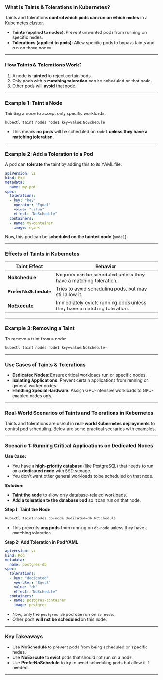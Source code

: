 ### **What is Taints & Tolerations in Kubernetes?**  

Taints and tolerations **control which pods can run on which nodes** in a Kubernetes cluster.  

- **Taints (applied to nodes)**: Prevent unwanted pods from running on specific nodes.  
- **Tolerations (applied to pods)**: Allow specific pods to bypass taints and run on those nodes.  

---

### **How Taints & Tolerations Work?**  

1. A node is **tainted** to reject certain pods.  
2. Only pods with a **matching toleration** can be scheduled on that node.  
3. Other pods will **avoid** that node.  

---

### **Example 1: Taint a Node**  
Tainting a node to accept only specific workloads:  
```sh
kubectl taint nodes node1 key=value:NoSchedule
```
- This means **no pods** will be scheduled on `node1` **unless they have a matching toleration**.  

---

### **Example 2: Add a Toleration to a Pod**  
A pod can **tolerate** the taint by adding this to its YAML file:  
```yaml
apiVersion: v1
kind: Pod
metadata:
  name: my-pod
spec:
  tolerations:
  - key: "key"
    operator: "Equal"
    value: "value"
    effect: "NoSchedule"
  containers:
  - name: my-container
    image: nginx
```
Now, this pod can be **scheduled on the tainted node** (`node1`).  

---

### **Effects of Taints in Kubernetes**  

| Taint Effect | Behavior |
|-------------|----------|
| **NoSchedule** | No pods can be scheduled unless they have a matching toleration. |
| **PreferNoSchedule** | Tries to avoid scheduling pods, but may still allow it. |
| **NoExecute** | Immediately evicts running pods unless they have a matching toleration. |

---

### **Example 3: Removing a Taint**  
To remove a taint from a node:  
```sh
kubectl taint nodes node1 key=value:NoSchedule-
```

---

### **Use Cases of Taints & Tolerations**  
- **Dedicated Nodes**: Ensure critical workloads run on specific nodes.  
- **Isolating Applications**: Prevent certain applications from running on general worker nodes.  
- **Handling Special Hardware**: Assign GPU-intensive workloads to GPU-enabled nodes only.

---

### **Real-World Scenarios of Taints and Tolerations in Kubernetes**  

Taints and tolerations are useful in **real-world Kubernetes deployments** to control pod scheduling. Below are some practical scenarios with examples.  

---

### **Scenario 1: Running Critical Applications on Dedicated Nodes**  
**Use Case:**  
- You have a **high-priority database** (like PostgreSQL) that needs to run on a **dedicated node** with SSD storage.  
- You don't want other general workloads to be scheduled on that node.  

**Solution:**  
- **Taint the node** to allow only database-related workloads.  
- **Add a toleration to the database pod** so it can run on that node.  

**Step 1: Taint the Node**  
```sh
kubectl taint nodes db-node dedicated=db:NoSchedule
```
- This prevents **any pods** from running on `db-node` unless they have a matching toleration.  

**Step 2: Add Toleration in Pod YAML**  
```yaml
apiVersion: v1
kind: Pod
metadata:
  name: postgres-db
spec:
  tolerations:
  - key: "dedicated"
    operator: "Equal"
    value: "db"
    effect: "NoSchedule"
  containers:
  - name: postgres-container
    image: postgres
```
- Now, only the `postgres-db` pod can run on `db-node`.  
- Other pods **will not be scheduled** on this node.  

---

### **Key Takeaways**  
- Use **NoSchedule** to prevent pods from being scheduled on specific nodes.  
- Use **NoExecute** to **evict** pods that should not run on a node.  
- Use **PreferNoSchedule** to try to avoid scheduling pods but allow it if needed.  

---
